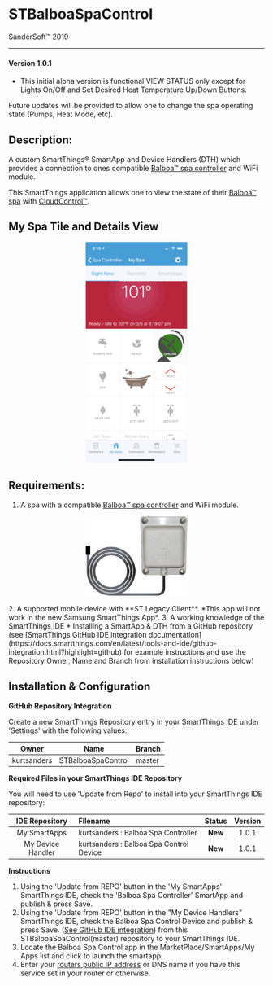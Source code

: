 # STBalboaSpaControl
SanderSoft™ 2019

---

#### Version 1.0.1
* This initial alpha version is functional VIEW STATUS only except for Lights On/Off and Set Desired Heat Temperature Up/Down Buttons.  

Future updates will be provided to allow one to change the spa operating state (Pumps, Heat Mode, etc).

## Description:

A custom SmartThings® SmartApp and Device Handlers (DTH) which provides a connection to ones compatible [Balboa™ spa controller](http://www.balboawatergroup.com/bwa) and WiFi module. 

This SmartThings application allows one to view the state of their [Balboa™ spa](http://www.balboawatergroup.com/bwa) with  [CloudControl™](https://www.bullfrogspas.com/cloudcontrol/).  

## My Spa Tile and Details View

<p align="center">
<img src="https://raw.githubusercontent.com/KurtSanders/BalboaSpaControl/master/images/screenshots/MainScreen1.jpeg" width=200>
</p>

## Requirements:

1. A spa with a compatible [Balboa™ spa controller](http://www.balboawatergroup.com/bwa) and WiFi module. 
<p align="center">
<img src="https://raw.githubusercontent.com/KurtSanders/BalboaSpaControl/master/images/pics/wifi-module.png" width=200>
</p>
2. A supported mobile device with **ST Legacy Client**. *This app will not work in the new Samsung SmartThings App*. 
3. A working knowledge of the SmartThings IDE
	* Installing a SmartApp & DTH from a GitHub repository (see [SmartThings GitHub IDE integration documentation](https://docs.smartthings.com/en/latest/tools-and-ide/github-integration.html?highlight=github) for example instructions and use the Repository Owner, Name and Branch from installation instructions below)

## Installation & Configuration

**GitHub Repository Integration**

Create a new SmartThings Repository entry in your SmartThings IDE under 'Settings' with the following values:

| Owner | Name | Branch |
|------|:-------:|--------|
| kurtsanders | STBalboaSpaControl | master |

**Required Files in your SmartThings IDE Repository**

You will need to use 'Update from Repo' to install into your SmartThings IDE repository:

| IDE Repository    | Filename | Status | Version |
| :---: | :----------| :---:  | :---:  |
| My SmartApps      | kurtsanders : Balboa Spa Controller | **New**  | 1.0.1 |
| My Device Handler | kurtsanders : Balboa Spa Control Device | **New** | 1.0.1 |


**Instructions**

1. Using the 'Update from REPO' button in the 'My SmartApps' SmartThings IDE, check the 'Balboa Spa Controller' SmartApp and publish & press Save.  
2. Using the 'Update from REPO' button in the "My Device Handlers" SmartThings IDE, check the Balboa Spa Control Device and publish & press Save.  ([See GitHub IDE integration](https://docs.smartthings.com/en/latest/tools-and-ide/github-integration.html?highlight=github)) from this STBalboaSpaControl(master) repository to your SmartThings IDE.
3. Locate the Balboa Spa Control app in the MarketPlace/SmartApps/My Apps list and click to launch the smartapp.
4. Enter your [routers public IP address](https://www.google.com/search?q=whats+my+ip+address) or DNS name if you have this service set in your router or otherwise. 
